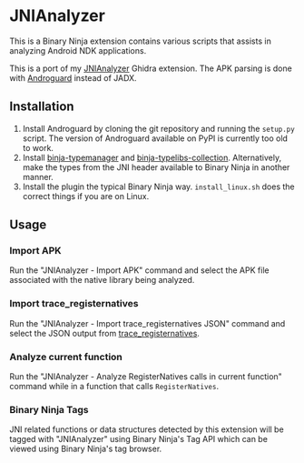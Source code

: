# JNIAnalyzer

This is a Binary Ninja extension contains various scripts that assists in
analyzing Android NDK applications.

This is a port of my [JNIAnalyzer][ghidra-jnianalyzer] Ghidra extension. The
APK parsing is done with [Androguard][androguard] instead of JADX.

## Installation

1. Install Androguard by cloning the git repository and running the `setup.py`
script. The version of Androguard available on PyPI is currently too old to
work.
2. Install [binja-typemanager][binja-typemanager]
and [binja-typelibs-collection][binja-typelibs-collection]. Alternatively, make
the types from the JNI header available to Binary Ninja in another manner.
3. Install the plugin the typical Binary Ninja way. `install_linux.sh` does
the correct things if you are on Linux.

## Usage

### Import APK

Run the "JNIAnalyzer - Import APK" command and select the APK file associated
with the native library being analyzed.

### Import trace_registernatives

Run the "JNIAnalyzer - Import trace_registernatives JSON" command and select
the JSON output from [trace_registernatives][trace_registernatives].

### Analyze current function

Run the "JNIAnalyzer - Analyze RegisterNatives calls in current function"
command while in a function that calls `RegisterNatives`.

### Binary Ninja Tags

JNI related functions or data structures detected by this extension will be
tagged with "JNIAnalyzer" using Binary Ninja's Tag API which can be viewed
using Binary Ninja's tag browser.

[ghidra-jnianalyzer]: https://github.com/Ayrx/JNIAnalyzer
[androguard]: https://github.com/androguard/androguard
[binja-typemanager]: https://github.com/Ayrx/binja-typemanager
[binja-typelibs-collection]: https://github.com/Ayrx/binja-typelibs-collection
[trace_registernatives]: https://github.com/Ayrx/trace_registernatives
